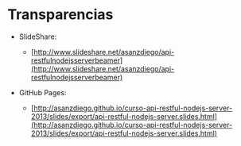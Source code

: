 # Transparencias

- SlideShare:

    - [http://www.slideshare.net/asanzdiego/api-restfulnodejsserverbeamer](http://www.slideshare.net/asanzdiego/api-restfulnodejsserverbeamer)

- GitHub Pages:

    - [http://asanzdiego.github.io/curso-api-restful-nodejs-server-2013/slides/export/api-restful-nodejs-server.slides.html](http://asanzdiego.github.io/curso-api-restful-nodejs-server-2013/slides/export/api-restful-nodejs-server.slides.html)
